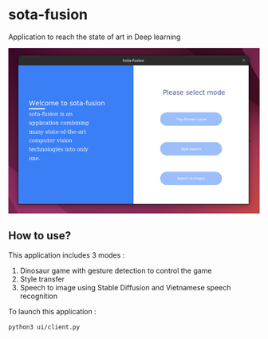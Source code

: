 # sota-fusion
Application to reach the state of art in Deep learning

![Screenshot of sota-fusion](assets/screenshot.png)

## How to use?
This application includes 3 modes : 
1. Dinosaur game with gesture detection to control the game
2. Style transfer 
3. Speech to image using Stable Diffusion and Vietnamese speech recognition

To launch this application :
```bash
python3 ui/client.py
```

